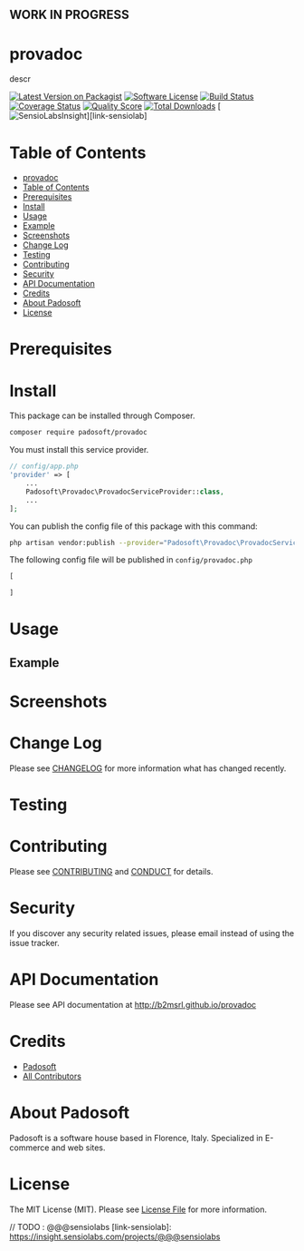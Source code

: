 ## WORK IN PROGRESS
# provadoc
descr

[![Latest Version on Packagist][ico-version]][link-packagist]
[![Software License][ico-license]](LICENSE.md)
[![Build Status][ico-travis]][link-travis]
[![Coverage Status][ico-scrutinizer]][link-scrutinizer]
[![Quality Score][ico-code-quality]][link-code-quality]
[![Total Downloads][ico-downloads]][link-downloads]
[![SensioLabsInsight][ico-sensiolab]][link-sensiolab]

Table of Contents
=================

  * [provadoc](#provadoc)
  * [Table of Contents](#table-of-contents)
  * [Prerequisites](#prerequisites)
  * [Install](#install)
  * [Usage](#usage)
  * [Example](#example)
  * [Screenshots](#screenshots)
  * [Change Log](#change-log)
  * [Testing](#testing)
  * [Contributing](#contributing)
  * [Security](#security)
  * [API Documentation](#api-documentation)
  * [Credits](#credits)
  * [About Padosoft](#about-padosoft)
  * [License](#license)

# Prerequisites

# Install

This package can be installed through Composer.

``` bash
composer require padosoft/provadoc
```
You must install this service provider.

``` php
// config/app.php
'provider' => [
    ...
    Padosoft\Provadoc\ProvadocServiceProvider::class,
    ...
];
```

You can publish the config file of this package with this command:
``` bash
php artisan vendor:publish --provider="Padosoft\Provadoc\ProvadocServiceProvider"
```
The following config file will be published in `config/provadoc.php`
``` php
[

]
```

# Usage

## Example

# Screenshots

# Change Log
Please see [CHANGELOG](CHANGELOG.md) for more information what has changed recently.

# Testing

# Contributing

Please see [CONTRIBUTING](CONTRIBUTING.md) and [CONDUCT](CONDUCT.md) for details.

# Security

If you discover any security related issues, please email  instead of using the issue tracker.

# API Documentation

Please see API documentation at http://b2msrl.github.io/provadoc

# Credits

- [Padosoft](https://github.com/padosoft)
- [All Contributors](../../contributors)

# About Padosoft
Padosoft is a software house based in Florence, Italy. Specialized in E-commerce and web sites.

# License

The MIT License (MIT). Please see [License File](LICENSE.md) for more information.


[ico-version]: https://img.shields.io/packagist/v/padosoft/provadoc.svg?style=flat-square
[ico-license]: https://img.shields.io/badge/license-MIT-brightgreen.svg?style=flat-square
[ico-travis]: https://img.shields.io/travis/padosoft/provadoc/master.svg?style=flat-square
[ico-scrutinizer]: https://img.shields.io/scrutinizer/coverage/g/padosoft/provadoc.svg?style=flat-square
[ico-code-quality]: https://img.shields.io/scrutinizer/g/padosoft/provadoc.svg?style=flat-square
[ico-downloads]: https://img.shields.io/packagist/dt/padosoft/provadoc.svg?style=flat-square
[ico-sensiolab]: https://insight.sensiolabs.com/projects/@@@sensiolab/small.png

[link-packagist]: https://packagist.org/packages/padosoft/provadoc
[link-travis]: https://travis-ci.org/padosoft/provadoc
[link-scrutinizer]: https://scrutinizer-ci.com/g/padosoft/provadoc/code-structure
[link-code-quality]: https://scrutinizer-ci.com/g/padosoft/provadoc
[link-downloads]: https://packagist.org/packages/padosoft/provadoc
// TODO : @@@sensiolabs
[link-sensiolab]: https://insight.sensiolabs.com/projects/@@@sensiolabs
